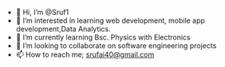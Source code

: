 - 👋 Hi, I’m @Sruf1
- 👀 I’m interested in learning web development, mobile app development,Data Analytics.
- 🌱 I’m currently learning Bsc. Physics with Electronics 
- 💞️ I’m looking to collaborate on software engineering projects
- 📫 How to reach me; srufai40@gmail.com

<!---
Sruf1/Sruf1 is a ✨ special ✨ repository because its `README.md` (this file) appears on your GitHub profile.
You can click the Preview link to take a look at your changes.
--->
